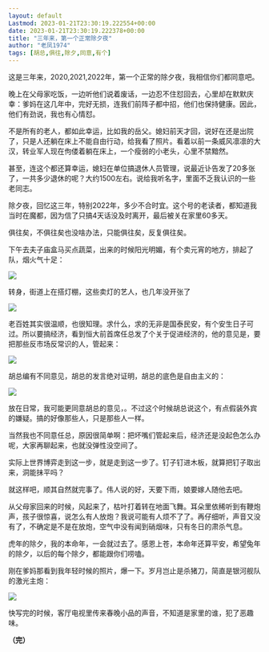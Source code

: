 ```yaml
---
layout: default
Lastmod: 2023-01-21T23:30:19.222554+00:00
date: 2023-01-21T23:30:19.222378+00:00
title: "三年来，第一个正常除夕夜"
author: "老凤1974"
tags: [胡总,俱往,除夕,同意,有个]
---
```


这是三年来，2020,2021,2022年，第一个正常的除夕夜，我相信你们都同意吧。  

晚上在父母家吃饭，一边听他们说着废话，一边忍不住怼回去，心里却在默默庆幸：爹妈在这几年中，完好无损，连我们前阵子都中招，他们也保持健康。因此，他们有劲说，我也有心情怼。

不是所有的老人，都如此幸运，比如我的岳父。媳妇前天才回，说好在还是出院了，只是人还躺在床上不能自由行动，给我看了照片。看着以前一条威风凛凛的大汉，转业军人现在佝偻着躺在床上，一个瘦弱的小老头，心里不禁黯然。

甚至，连这个都还算幸运，媳妇在单位搞退休人员管理，说最近讣告发了20多张了，一共多少退休的呢？大约1500左右。说给我听名字，里面不乏我认识的一些老同志。

除夕夜，回忆这三年，特别2022年，多少不合时宜。这个号的老读者，都知道我当时在魔都，因为信了只搞4天话没及时离开，最后被关在家里60多天。

俱往矣，不俱往矣也没啥办法，只能俱往矣，反复俱往矣。

下午去夫子庙盒马买点蔬菜，出来的时候阳光明媚，有个卖元宵的地方，排起了队，烟火气十足：

![](https://images.weserv.nl/?url=https%3A//mmbiz.qpic.cn/mmbiz_jpg/CVblvug1OpbzZsvCzVfRoncrNlfAp2icj61iahYNvInPO5Mb3NHb78vWFRSONGtRJOyth1VzZvXymknzzXQ4tc3A/640%3Fwx_fmt%3Djpeg)

转身，街道上在搭灯棚，这些卖灯的艺人，也几年没开张了  

![](https://images.weserv.nl/?url=https%3A//mmbiz.qpic.cn/mmbiz_png/CVblvug1OpbzZsvCzVfRoncrNlfAp2icjxfzHArD0bXtyAusJEF020ULiawCZsvYThDKfeLmUQhMXVt30kZcia2rA/640%3Fwx_fmt%3Dpng)

老百姓其实很温顺，也很知理。求什么，求的无非是国泰民安，有个安生日子可过。所以要搞经济，看到恒大前首席任总发了个关于促进经济的，他的意见是，要把那些反市场反常识的人，管起来：

![](https://images.weserv.nl/?url=https%3A//mmbiz.qpic.cn/mmbiz_jpg/CVblvug1OpbzZsvCzVfRoncrNlfAp2icjhQH1lHdqzmDltJz6CRVqBHp9hTe11lpdMCY13zDGF590o3Gc5nGKAg/640%3Fwx_fmt%3Djpeg)

胡总编有不同意见，胡总的发言绝对证明，胡总的底色是自由主义的：  

![](https://images.weserv.nl/?url=https%3A//mmbiz.qpic.cn/mmbiz_jpg/CVblvug1OpbzZsvCzVfRoncrNlfAp2icjrhGOPslh1m8SJXiblzpxg7uPSFfeVqtEh8iaRE7S1AbBtmDQt0SCEzZg/640%3Fwx_fmt%3Djpeg)

放在日常，我可能更同意胡总的意见，。不过这个时候胡总说这个，有点假装外宾的嫌疑。搞的好像那些人，只是那些人一样。  

当然我也不同意任总，原因很简单啊：把坏嘴们管起来后，经济还是没起色怎么办呢，大家再聊起来，也就没弹性没空间了。

实际上世界博弈走到这一步，就是走到这一步了。钉子钉进木板，就算把钉子取出来，洞能抹平吗？

就这样吧，顺其自然就完事了。伟人说的好，天要下雨，娘要嫁人随他去吧。

从父母家回来的时候，风起来了，枯叶打着转在地面飞舞。耳朵里依稀听到有鞭炮声，孩子很惊喜，说怎么有人放炮？我说可能有人烦不了了。再仔细听，声音又没有了，不确定是不是在放炮，空气中没有闻到硝烟味，只有冬日的肃杀气息。

虎年的除夕，我的本命年，一会就过去了。感恩上苍，本命年还算平安，希望兔年的除夕，以后的每个除夕，都能跟你们唠嗑。

刚在爹妈那看到我年轻时候的照片，爆一下。岁月岂止是杀猪刀，简直是银河舰队的激光主炮：

![](https://images.weserv.nl/?url=https%3A//mmbiz.qpic.cn/mmbiz_png/CVblvug1OpbzZsvCzVfRoncrNlfAp2icj6zeRPIe1CSKfvibNW8DkLfK9ibicN8ZGp8oUGbz2uO4uIOzfjpBZyqBYw/640%3Fwx_fmt%3Dpng)

快写完的时候，客厅电视里传来春晚小品的声音，不知道是家里的谁，犯了恶趣味。  

**（完）**

